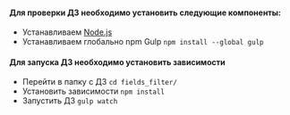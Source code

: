 #### Для проверки ДЗ необходимо установить следующие компоненты:

* Устанавливаем [Node.js](https://nodejs.org/)
* Устанавливаем глобально npm Gulp ```npm install --global gulp```

#### Для запуска ДЗ необходимо установить зависимости

* Перейти в папку с ДЗ ```cd fields_filter/```
* Установить зависимости ```npm install```
* Запустить ДЗ ```gulp watch```
